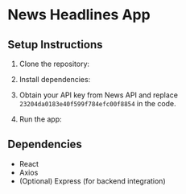 # News Headlines App

## Setup Instructions

1. Clone the repository:

2. Install dependencies:

3. Obtain your API key from News API and replace `23204da0183e40f599f784efc00f8854` in the code.

4. Run the app:

## Dependencies
- React
- Axios
- (Optional) Express (for backend integration)